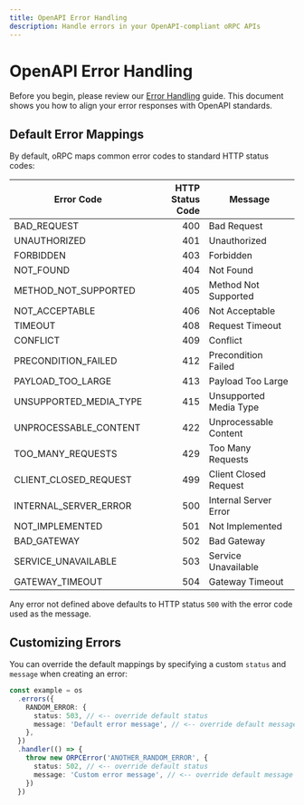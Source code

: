 ```yaml
---
title: OpenAPI Error Handling
description: Handle errors in your OpenAPI-compliant oRPC APIs
---
```


# OpenAPI Error Handling

Before you begin, please review our [Error Handling](/docs/error-handling) guide. This document shows you how to align your error responses with OpenAPI standards.

## Default Error Mappings

By default, oRPC maps common error codes to standard HTTP status codes:

| Error Code             | HTTP Status Code | Message                |
| ---------------------- | ---------------: | ---------------------- |
| BAD_REQUEST            |              400 | Bad Request            |
| UNAUTHORIZED           |              401 | Unauthorized           |
| FORBIDDEN              |              403 | Forbidden              |
| NOT_FOUND              |              404 | Not Found              |
| METHOD_NOT_SUPPORTED   |              405 | Method Not Supported   |
| NOT_ACCEPTABLE         |              406 | Not Acceptable         |
| TIMEOUT                |              408 | Request Timeout        |
| CONFLICT               |              409 | Conflict               |
| PRECONDITION_FAILED    |              412 | Precondition Failed    |
| PAYLOAD_TOO_LARGE      |              413 | Payload Too Large      |
| UNSUPPORTED_MEDIA_TYPE |              415 | Unsupported Media Type |
| UNPROCESSABLE_CONTENT  |              422 | Unprocessable Content  |
| TOO_MANY_REQUESTS      |              429 | Too Many Requests      |
| CLIENT_CLOSED_REQUEST  |              499 | Client Closed Request  |
| INTERNAL_SERVER_ERROR  |              500 | Internal Server Error  |
| NOT_IMPLEMENTED        |              501 | Not Implemented        |
| BAD_GATEWAY            |              502 | Bad Gateway            |
| SERVICE_UNAVAILABLE    |              503 | Service Unavailable    |
| GATEWAY_TIMEOUT        |              504 | Gateway Timeout        |

Any error not defined above defaults to HTTP status `500` with the error code used as the message.

## Customizing Errors

You can override the default mappings by specifying a custom `status` and `message` when creating an error:

```ts
const example = os
  .errors({
    RANDOM_ERROR: {
      status: 503, // <-- override default status
      message: 'Default error message', // <-- override default message
    },
  })
  .handler(() => {
    throw new ORPCError('ANOTHER_RANDOM_ERROR', {
      status: 502, // <-- override default status
      message: 'Custom error message', // <-- override default message
    })
  })
```
